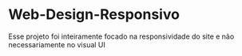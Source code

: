 # Web-Design-Responsivo
Esse projeto foi inteiramente focado na responsividade do site e não necessariamente no visual UI
